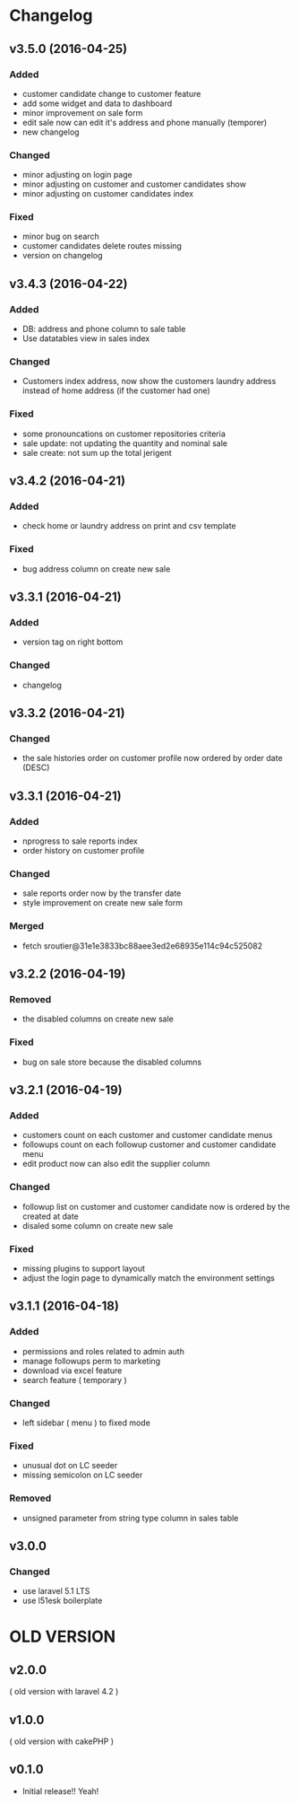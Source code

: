 # Changelog

## v3.5.0 (2016-04-25)
### Added
- customer candidate change to customer feature
- add some widget and data to dashboard
- minor improvement on sale form
- edit sale now can edit it's address and phone manually (temporer)
- new changelog

### Changed
- minor adjusting on login page
- minor adjusting on customer and customer candidates show
- minor adjusting on customer candidates index

### Fixed
- minor bug on search
- customer candidates delete routes missing
- version on changelog

## v3.4.3 (2016-04-22)
### Added
- DB: address and phone column to sale table
- Use datatables view in sales index

### Changed
- Customers index address, now show the customers laundry address instead of home address (if the customer had one)

### Fixed
- some pronouncations on customer repositories criteria
- sale update: not updating the quantity and nominal sale
- sale create: not sum up the total jerigent

## v3.4.2 (2016-04-21)
### Added
- check home or laundry address on print and csv template

### Fixed
- bug address column on create new sale

## v3.3.1 (2016-04-21)
### Added
- version tag on right bottom

### Changed
- changelog

## v3.3.2 (2016-04-21)
### Changed
- the sale histories order on customer profile now ordered by order date (DESC)

## v3.3.1 (2016-04-21)
### Added
- nprogress to sale reports index
- order history on customer profile

### Changed
- sale reports order now by the transfer date
- style improvement on create new sale form

### Merged
- fetch sroutier@31e1e3833bc88aee3ed2e68935e114c94c525082

## v3.2.2 (2016-04-19)
### Removed
- the disabled columns on create new sale

### Fixed
- bug on sale store because the disabled columns

## v3.2.1 (2016-04-19)
### Added
- customers count on each customer and customer candidate menus
- followups count on each followup customer and customer candidate menu
- edit product now can also edit the supplier column

### Changed
- followup list on customer and customer candidate now is ordered by the created at date
- disaled some column on create new sale

### Fixed
- missing plugins to support layout
- adjust the login page to dynamically match the environment settings

## v3.1.1 (2016-04-18)
### Added
- permissions and roles related to admin auth
- manage followups perm to marketing
- download via excel feature
- search feature ( temporary )

### Changed
- left sidebar ( menu ) to fixed mode

### Fixed
- unusual dot on LC seeder
- missing semicolon on LC seeder

### Removed
- unsigned parameter from string type column in sales table

## v3.0.0
### Changed
- use laravel 5.1 LTS
- use l51esk boilerplate

# OLD VERSION

## v2.0.0
( old version with laravel 4.2 )

## v1.0.0
( old version with cakePHP )

## v0.1.0
- Initial release!! Yeah!
